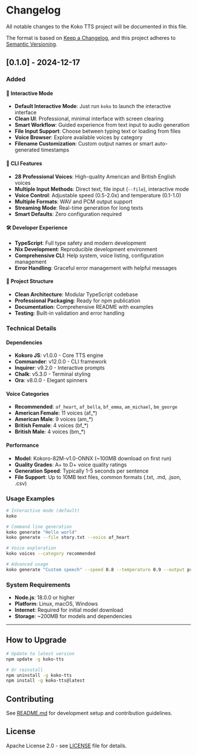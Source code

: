 # Changelog

All notable changes to the Koko TTS project will be documented in this file.

The format is based on [Keep a Changelog](https://keepachangelog.com/en/1.0.0/),
and this project adheres to [Semantic Versioning](https://semver.org/spec/v2.0.0.html).

## [0.1.0] - 2024-12-17

### Added

#### 🎤 Interactive Mode

- **Default Interactive Mode**: Just run `koko` to launch the interactive interface
- **Clean UI**: Professional, minimal interface with screen clearing
- **Smart Workflow**: Guided experience from text input to audio generation
- **File Input Support**: Choose between typing text or loading from files
- **Voice Browser**: Explore available voices by category
- **Filename Customization**: Custom output names or smart auto-generated timestamps

#### 🚀 CLI Features

- **28 Professional Voices**: High-quality American and British English voices
- **Multiple Input Methods**: Direct text, file input (`--file`), interactive mode
- **Voice Control**: Adjustable speed (0.5-2.0x) and temperature (0.1-1.0)
- **Multiple Formats**: WAV and PCM output support
- **Streaming Mode**: Real-time generation for long texts
- **Smart Defaults**: Zero configuration required

#### 🛠️ Developer Experience

- **TypeScript**: Full type safety and modern development
- **Nix Development**: Reproducible development environment
- **Comprehensive CLI**: Help system, voice listing, configuration management
- **Error Handling**: Graceful error management with helpful messages

#### 📁 Project Structure

- **Clean Architecture**: Modular TypeScript codebase
- **Professional Packaging**: Ready for npm publication
- **Documentation**: Comprehensive README with examples
- **Testing**: Built-in validation and error handling

### Technical Details

#### Dependencies

- **Kokoro JS**: v1.0.0 - Core TTS engine
- **Commander**: v12.0.0 - CLI framework
- **Inquirer**: v9.2.0 - Interactive prompts
- **Chalk**: v5.3.0 - Terminal styling
- **Ora**: v8.0.0 - Elegant spinners

#### Voice Categories

- **Recommended**: `af_heart`, `af_bella`, `bf_emma`, `am_michael`, `bm_george`
- **American Female**: 11 voices (af\_\*)
- **American Male**: 9 voices (am\_\*)
- **British Female**: 4 voices (bf\_\*)
- **British Male**: 4 voices (bm\_\*)

#### Performance

- **Model**: Kokoro-82M-v1.0-ONNX (~100MB download on first run)
- **Quality Grades**: A+ to D+ voice quality ratings
- **Generation Speed**: Typically 1-5 seconds per sentence
- **File Support**: Up to 10MB text files, common formats (.txt, .md, .json, .csv)

### Usage Examples

```bash
# Interactive mode (default)
koko

# Command line generation
koko generate "Hello world"
koko generate --file story.txt --voice af_heart

# Voice exploration
koko voices --category recommended

# Advanced usage
koko generate "Custom speech" --speed 0.8 --temperature 0.9 --output presentation.wav
```

### System Requirements

- **Node.js**: 18.0.0 or higher
- **Platform**: Linux, macOS, Windows
- **Internet**: Required for initial model download
- **Storage**: ~200MB for models and dependencies

---

## How to Upgrade

```bash
# Update to latest version
npm update -g koko-tts

# Or reinstall
npm uninstall -g koko-tts
npm install -g koko-tts@latest
```

## Contributing

See [README.md](README.md) for development setup and contribution guidelines.

## License

Apache License 2.0 - see [LICENSE](LICENSE) file for details.
